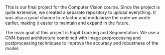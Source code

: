 This is our final project for the Computer Vision course. Since the project is quite extensive, we created a separate repository to upload everything. It was also a good chance to refactor and modularize the code we wrote earlier, making it easier to maintain and expand in the future.

The main goal of this project is Pupil Tracking and Segmentation. We use a CNN-based architecture combined with image preprocessing and postprocessing techniques to improve the accuracy and robustness of the model.